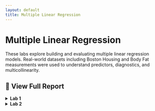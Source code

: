```yaml
---
layout: default
title: Multiple Linear Regression
---
```


# Multiple Linear Regression 

These labs explore building and evaluating multiple linear regression models. Real-world datasets including Boston Housing and Body Fat measurements were used to understand predictors, diagnostics, and multicollinearity.

## 📄 View Full Report


<details>
<summary><strong>Lab 1</strong></summary>

<iframe src="/pdfs/DSA8020_RLab2_Sliger_Meredith.pdf" width="100%" height="800px" style="border: none;"></iframe>

[📥 Download PDF](/pdfs/DSA8020_RLab2_Sliger_Meredith.pdf)

</details>

<details>
<summary><strong>Lab 2</strong></summary>

<iframe src="/pdfs/DSA8020_RLab3.pdf" width="100%" height="800px" style="border: none;"></iframe>

[📥 Download PDF](/pdfs/DSA8020_RLab3.pdf)

</details>

